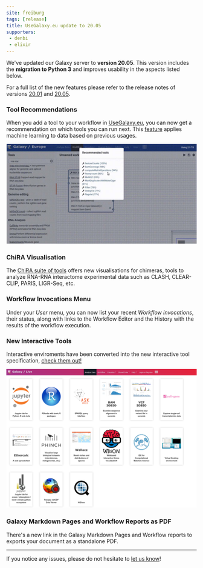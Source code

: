 ```yaml
---
site: freiburg
tags: [release]
title: UseGalaxy.eu update to 20.05
supporters:
 - denbi
 - elixir
---
```


We've updated our Galaxy server to **version 20.05**. This version includes the **migration to Python 3** and improves usability in the aspects listed below.


For a full list of the new features
please refer to the release notes of versions [20.01](https://docs.galaxyproject.org/en/master/releases/20.01_announce_user.html) and [20.05](https://docs.galaxyproject.org/en/master/releases/20.05_announce_user.html).


### Tool Recommendations

When you add a tool to your workflow in [UseGalaxy.eu](https://usegalaxy.eu/), you can now get a recommendation on which tools you can run next. This [feature](https://galaxyproject.eu/posts/2019/06/27/tool-prediction/) applies machine learning to data based on previous usages.

![Tool Recommendations](/assets/media/2020-07-29_tool_prediction.jpg)

### ChiRA Visualisation

The [ChiRA suite of tools](https://galaxyproject.eu/posts/2020/03/24/rna-interactome/) offers new visualisations for chimeras, tools to analyze RNA-RNA interactome experimental data such as CLASH, CLEAR-CLIP, PARIS, LIGR-Seq, etc.

### Workflow Invocations Menu

Under your *User* menu, you can now list your recent *Workflow invocations*, their status, along with links to the Workflow Editor and the History with the results of the workflow execution.

### New Interactive Tools

Interactive enviroments have been converted into the new interactive tool specification, [check them out!](https://live.usegalaxy.eu/)

![New Interactive Tools](/assets/media/20.05-new-its.png)

### Galaxy Markdown Pages and Workflow Reports as PDF

There's a new link in the Galaxy Markdown Pages and Workflow reports to exports your document as a standalone PDF.

---

If you notice any issues, please do not hesitate to [let us know](mailto:galaxy@informatik.uni-freiburg.de)!

